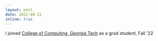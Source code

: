 ```yaml
---
layout: post
date: 2022-08-22
inline: true
---
```


I joined <a href="https://www.cc.gatech.edu/">College of Computing, Georgia Tech</a> as a grad student, Fall '22
